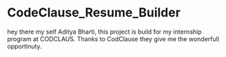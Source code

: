 # CodeClause_Resume_Builder

hey there my self Aditya Bharti, this project is build for my internship program at CODCLAUS. 
Thanks to CodClause they give me the wonderfull opportinuty.
